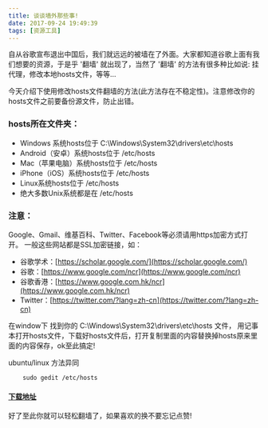 ```yaml
---
title: 谈谈墙外那些事!
date: 2017-09-24 19:49:39
tags: [资源工具]
---
```


自从谷歌宣布退出中国后，我们就远远的被墙在了外面。大家都知道谷歌上面有我们想要的资源，于是乎 '翻墙' 就出现了，当然了 '翻墙' 的方法有很多种比如说: 挂代理，修改本地hosts文件，等等...

今天介绍下使用修改hosts文件翻墙的方法(此方法存在不稳定性)。注意修改你的hosts文件之前要备份源文件，防止出错。

### hosts所在文件夹：

 - Windows 系统hosts位于 C:\Windows\System32\drivers\etc\hosts
 - Android（安卓）系统hosts位于 /etc/hosts
 - Mac（苹果电脑）系统hosts位于 /etc/hosts
 - iPhone（iOS）系统hosts位于 /etc/hosts
 - Linux系统hosts位于 /etc/hosts
 - 绝大多数Unix系统都是在 /etc/hosts

### 注意：

Google、Gmail、维基百科、Twitter、Facebook等必须请用https加密方式打开。 一般这些网站都是SSL加密链接，如：

 - 谷歌学术：[https://scholar.google.com/](https://scholar.google.com/)
 - 谷歌：[https://www.google.com/ncr](https://www.google.com/ncr)
 - 谷歌香港：[https://www.google.com.hk/ncr](https://www.google.com.hk/ncr)
 - Twitter：[https://twitter.com/?lang=zh-cn](https://twitter.com/?lang=zh-cn)

在window下 找到你的 C:\Windows\System32\drivers\etc\hosts 文件， 用记事本打开hosts文件，下载好hosts文件后，打开复制里面的内容替换掉hosts原来里面的内容保存，ok至此搞定!

ubuntu/linux 方法异同

```
	sudo gedit /etc/hosts
```

#### [下载地址](http://pan.baidu.com/s/1qYt4P8S)


好了至此你就可以轻松翻墙了，如果喜欢的换不要忘记点赞!


